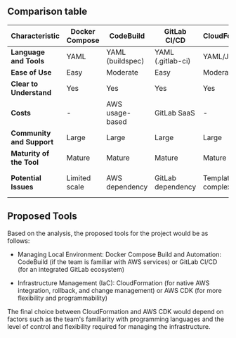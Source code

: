 ## Comparison table

| **Characteristic**        | **Docker Compose** | **CodeBuild**    | **GitLab CI/CD**  | **CloudFormation**  | **AWS CDK**       | **Terraform**      |
| ------------------------- | ------------------ | ---------------- | ----------------- | ------------------- | ----------------- | ------------------ |
| **Language and Tools**    | YAML               | YAML (buildspec) | YAML (.gitlab-ci) | YAML/JSON           | Programming Lang. | HCL/JSON           |
| **Ease of Use**           | Easy               | Moderate         | Easy              | Moderate            | Moderate          | Moderate           |
| **Clear to Understand**   | Yes                | Yes              | Yes               | Yes                 | Yes               | Yes                |
| **Costs**                 | -                  | AWS usage-based  | GitLab SaaS       | -                   | -                 | -                  |
| **Community and Support** | Large              | Large            | Large             | Large               | Large             | Large              |
| **Maturity of the Tool**  | Mature             | Mature           | Mature            | Mature              | Growing           | Mature             |
| **Potential Issues**      | Limited scale      | AWS dependency   | GitLab dependency | Template complexity | Learning curve    | HCL Learning curve |

## Proposed Tools

Based on the analysis, the proposed tools for the project would be as follows:

- Managing Local Environment: Docker Compose
  Build and Automation: CodeBuild (if the team is familiar with AWS services) or GitLab CI/CD (for an integrated GitLab ecosystem)

- Infrastructure Management (IaC): CloudFormation (for native AWS integration, rollback, and change management) or AWS CDK (for more flexibility and programmability)

The final choice between CloudFormation and AWS CDK would depend on factors such as the team's familiarity with programming languages and the level of control and flexibility required for managing the infrastructure.
